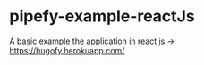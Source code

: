 # pipefy-example-reactJs
A basic example the application in react js -> https://hugofy.herokuapp.com/


